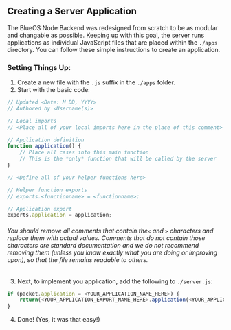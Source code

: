 ## Creating a Server Application

The BlueOS Node Backend was redesigned from scratch to be as modular and changable as possible. Keeping up with this goal, the server runs applications as individual JavaScript files that  are placed within the `./apps` directory. You can follow these simple instructions to create an application.

### Setting Things Up:
1. Create a new file with the `.js` suffix in the `./apps` folder.
2. Start with the basic code:

```js
// Updated <Date: M DD, YYYY>
// Authored by <Username(s)>

// Local imports
// <Place all of your local imports here in the place of this comment>

// Application definition
function application() { 
	// Place all cases into this main function
	// This is the *only* function that will be called by the server
}

// <Define all of your helper functions here>

// Helper function exports
// exports.<functionname> = <functionname>;

// Application export
exports.application = application;
```

###### You should remove all comments that contain the`<` and `>` characters and replace them with actual values. Comments that do not contain those characters are standard documentation and we do not recommend removing them (unless you know exactly what you are doing or improving upon), so that the file remains readable to others.

3. Next, to implement you application, add the following to `./server.js`:
```js
if (packet.application = <YOUR_APPLICATION_NAME_HERE>) {
	return(<YOUR_APPLICATION_EXPORT_NAME_HERE>.application(<YOUR_APPLICATION_INPUTS_HERE>));
}
```

4. Done! (Yes, it was that easy!)



